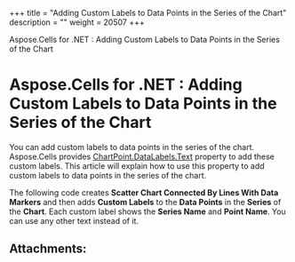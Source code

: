 +++
title = "Adding Custom Labels to Data Points in the Series of the Chart" 
description = "" 
weight = 20507 
+++

Aspose.Cells for .NET : Adding Custom Labels to Data Points in the Series of the Chart  

# Aspose.Cells for .NET : Adding Custom Labels to Data Points in the Series of the Chart


You can add custom labels to data points in the series of the chart. Aspose.Cells provides [ChartPoint.DataLabels.Text](https://apireference.aspose.com/net/cells/aspose.cells.charts/datalabels/properties/text) property to add these custom labels. This article will explain how to use this property to add custom labels to data points in the series of the chart.

The following code creates **Scatter Chart Connected By Lines With Data Markers** and then adds **Custom Labels** to the **Data Points** in the **Series** of the **Chart**. Each custom label shows the **Series Name** and **Point Name**. You can use any other text instead of it.

## Attachments:


